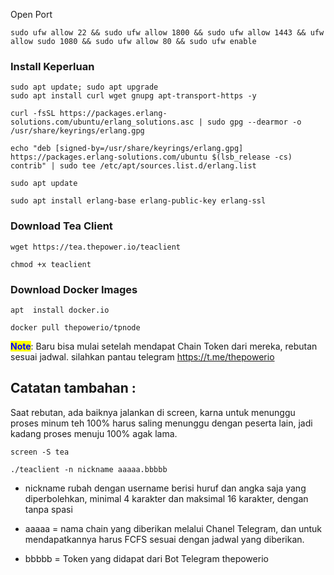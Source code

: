 
Open Port

```
sudo ufw allow 22 && sudo ufw allow 1800 && sudo ufw allow 1443 && ufw allow sudo 1080 && sudo ufw allow 80 && sudo ufw enable
```

### Install Keperluan

```
sudo apt update; sudo apt upgrade
sudo apt install curl wget gnupg apt-transport-https -y
```

```
curl -fsSL https://packages.erlang-solutions.com/ubuntu/erlang_solutions.asc | sudo gpg --dearmor -o /usr/share/keyrings/erlang.gpg
```

```
echo "deb [signed-by=/usr/share/keyrings/erlang.gpg] https://packages.erlang-solutions.com/ubuntu $(lsb_release -cs) contrib" | sudo tee /etc/apt/sources.list.d/erlang.list
```

```
sudo apt update

sudo apt install erlang-base erlang-public-key erlang-ssl
```

### Download Tea Client

```
wget https://tea.thepower.io/teaclient

chmod +x teaclient
```

### Download Docker Images

```
apt  install docker.io
```
```
docker pull thepowerio/tpnode
```

<mark style="color:blue;">**Note**</mark>: Baru bisa mulai setelah mendapat Chain Token dari mereka, rebutan sesuai jadwal. silahkan pantau telegram https://t.me/thepowerio

## Catatan tambahan :
Saat rebutan, ada baiknya jalankan di screen, karna untuk menunggu proses minum teh 100% harus saling menunggu dengan peserta lain, jadi kadang proses menuju 100% agak lama.

```
screen -S tea
```
```
./teaclient -n nickname aaaaa.bbbbb
```


- nickname rubah dengan username berisi huruf dan angka saja yang diperbolehkan, minimal 4 karakter dan maksimal 16 karakter, dengan tanpa spasi

- aaaaa = nama chain yang diberikan melalui Chanel Telegram, dan untuk mendapatkannya harus FCFS sesuai dengan jadwal yang diberikan.

- bbbbb = Token yang didapat dari Bot Telegram thepowerio

